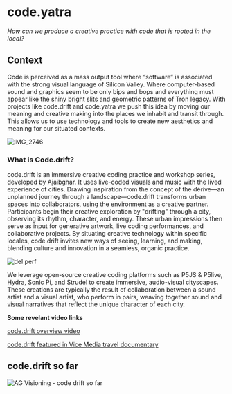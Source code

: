 # code.yatra 	

_How can we produce a creative practice with code that is rooted in the local?_


## Context
Code is perceived as a mass output tool where “software” is associated with the strong visual language of Silicon Valley. Where computer-based sound and graphics seem to be only bips and bops and everything must appear like the shiny bright slits and geometric patterns of Tron legacy. 
With projects like code.drift and code.yatra we push this idea by moving our meaning and creative making into the places we inhabit and transit through. This allows us to use technology and tools to create new aesthetics and meaning for our situated contexts. 

![IMG_2746](https://github.com/user-attachments/assets/5adcc484-d8fc-4e65-b246-45631db3d05e)


### What is Code.drift?
code.drift is an immersive creative coding practice and workshop series, developed by Ajaibghar. It uses live-coded visuals and music with the lived experience of cities. Drawing inspiration from the concept of the dérive—an unplanned journey through a landscape—code.drift transforms urban spaces into collaborators, using the environment as a creative partner.
Participants begin their creative exploration by "drifting" through a city, observing its rhythm, character, and energy. These urban impressions then serve as input for generative artwork, live coding performances, and collaborative projects. By situating creative technology within specific locales, code.drift invites new ways of seeing, learning, and making, blending culture and innovation in a seamless, organic practice.

![del perf](https://github.com/user-attachments/assets/48012686-d833-4a7e-bfe4-5acd9e2e2eca)

We leverage open-source creative coding platforms such as P5JS & P5live, Hydra, Sonic Pi, and Strudel to create immersive, audio-visual cityscapes. 	
These creations are typically the result of collaboration between a sound artist and a visual artist, who perform in pairs, weaving together sound and visual narratives that reflect the unique character of each city.
	
**Some revelant video links**

[code.drift overview video](https://youtu.be/AlO_u2SC0jE) 
	
[code.drift featured in Vice Media travel documentary](https://youtu.be/ngUq39hIX5M?feature=shared&t=383) 



## code.drift so far
![AG Visioning - code drift so far](https://github.com/user-attachments/assets/af24503e-f891-4a05-a9ae-8bfd0e42a096)


